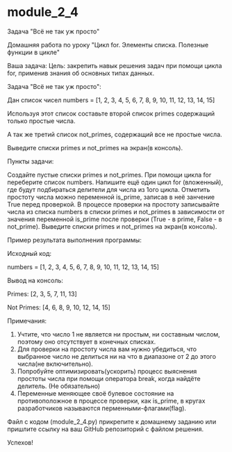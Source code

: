 # module_2_4
Задача "Всё не так уж просто"

Домашняя работа по уроку "Цикл for. Элементы списка. Полезные функции в цикле"

Ваша задача:
Цель: закрепить навык решения задач при помощи цикла for, применив знания об основных типах данных.



Задача "Всё не так уж просто":

Дан список чисел numbers = [1, 2, 3, 4, 5, 6, 7, 8, 9, 10, 11, 12, 13, 14, 15]

Используя этот список составьте второй список primes содержащий только простые числа.

А так же третий список not_primes, содержащий все не простые числа.

Выведите списки primes и not_primes на экран(в консоль).

Пункты задачи:

Создайте пустые списки primes и not_primes.
При помощи цикла for переберите список numbers.
Напишите ещё один цикл for (вложенный), где будут подбираться делители для числа из 1ого цикла.
Отметить простоту числа можно переменной is_prime, записав в неё занчение True перед проверкой.
В процессе проверки на простоту записывайте числа из списка numbers в списки primes и not_primes в зависимости от значения переменной is_prime после проверки (True - в prime, False - в not_prime).
Выведите списки primes и not_primes на экран(в консоль).


Пример результата выполнения программы:

Исходный код:

 numbers = [1, 2, 3, 4, 5, 6, 7, 8, 9, 10, 11, 12, 13, 14, 15]

Вывод на консоль:

Primes: [2, 3, 5, 7, 11, 13]

Not Primes: [4, 6, 8, 9, 10, 12, 14, 15]

Примечания:

1. Учтите, что число 1 не является ни простым, ни составным числом, поэтому оно отсутствует в конечных списках.
2. Для проверки на простоту числа вам нужно убедиться, что выбранное число не делиться ни на что в диапазоне от 2 до этого числа(не включительно).
3. Попробуйте оптимизировать(ускорить) процесс выяснения простоты числа при помощи оператора break, когда найдёте делитель. (Не обязательно)
4. Переменные меняющее своё булевое состояние на противоположное в процессе проверки, как is_prime, в кругах разработчиков называются перменными-флагами(flag).


Файл с кодом (module_2_4.py) прикрепите к домашнему заданию или пришлите ссылку на ваш GitHub репозиторий с файлом решения.

Успехов!


